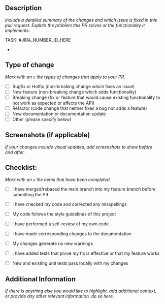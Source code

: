 ## Description

*Include a detailed summary of the changes and which issue is fixed in this pull request.
Explain the problem this PR solves or the functionality it implements.*

TASK: #JIRA_NUMBER_ID_HERE

- 

## Type of change

*Mark with an `x` the types of changes that apply to your PR.*

- [ ] Bugfix or Hotfix (non-breaking change which fixes an issue)
- [ ] New feature (non-breaking change which adds functionality)
- [ ] Breaking change (fix or feature that would cause existing functionality to not work as expected or affects the API)
- [ ] Refactor (code change that neither fixes a bug nor adds a feature)
- [ ] New documentation or documentation update
- [ ] Other (please specify below)

## Screenshots (if applicable)

*If your changes include visual updates, add screenshots to show before and after.*


## Checklist:

*Mark with an `x` the items that have been completed.*

- [ ] I have merged/rebased the main branch into my feature branch before submitting the PR.
- [ ] I have checked my code and corrected any misspellings
- [ ] My code follows the style guidelines of this project
- [ ] I have performed a self-review of my own code
- [ ] I have made corresponding changes to the documentation
- [ ] My changes generate no new warnings
- [ ] I have added tests that prove my fix is effective or that my feature works
- [ ] New and existing unit tests pass locally with my changes


## Additional Information

*If there is anything else you would like to highlight, add additional context, or provide any other relevant information, do so here.*

